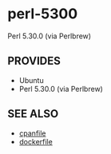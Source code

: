# perl-5300

Perl 5.30.0 (via Perlbrew)

## PROVIDES

- Ubuntu
- Perl 5.30.0 (via Perlbrew)

## SEE ALSO

- [cpanfile](cpanfile)
- [dockerfile](Dockerfile)
